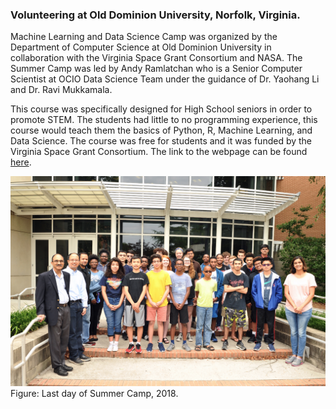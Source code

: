 ### Volunteering at Old Dominion University, Norfolk, Virginia.

Machine Learning and Data Science Camp was organized by the Department of Computer Science at Old Dominion University in collaboration with the Virginia Space Grant Consortium and NASA. The Summer Camp was led by Andy Ramlatchan who is a Senior Computer Scientist at OCIO Data Science Team under the guidance of Dr. Yaohang Li and Dr. Ravi Mukkamala.

This course was specifically designed for High School seniors in order to promote STEM. The students had little to no programming experience, this course would teach them the basics of Python, R, Machine Learning, and Data Science. The course was free for students and it was funded by the Virginia Space Grant Consortium. The link to the webpage can be found [here](https://sites.wp.odu.edu/dscamp/).


![LastDay](./CS_001.jpg)
Figure: Last day of Summer Camp, 2018.
